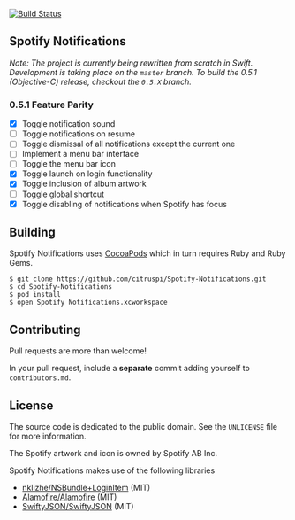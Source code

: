 [![Build Status](https://travis-ci.org/citruspi/Spotify-Notifications.png?branch=master)](https://travis-ci.org/citruspi/Spotify-Notifications)

## Spotify Notifications

_Note: The project is currently being rewritten from scratch in Swift.
Development is taking place on the `master` branch. To build the 0.5.1
(Objective-C) release, checkout the `0.5.X` branch._

### 0.5.1 Feature Parity

- [x] Toggle notification sound
- [ ] Toggle notifications on resume
- [ ] Toggle dismissal of all notifications except the current one
- [ ] Implement a menu bar interface
- [ ] Toggle the menu bar icon
- [x] Toggle launch on login functionality
- [x] Toggle inclusion of album artwork
- [ ] Toggle global shortcut
- [x] Toggle disabling of notifications when Spotify has focus

## Building

Spotify Notifications uses [CocoaPods](http://cocoapods.org) which in turn
requires Ruby and Ruby Gems.

```
$ git clone https://github.com/citruspi/Spotify-Notifications.git
$ cd Spotify-Notifications
$ pod install
$ open Spotify Notifications.xcworkspace
```

## Contributing

Pull requests are more than welcome!

In your pull request, include a __separate__ commit adding yourself to
`contributors.md`.

## License

The source code is dedicated to the public domain. See the `UNLICENSE` file for
more information.

The Spotify artwork and icon is owned by Spotify AB Inc.

Spotify Notifications makes use of the following libraries

- [nklizhe/NSBundle+LoginItem](https://github.com/nklizhe/NSBundle-LoginItem)
  (MIT)
- [Alamofire/Alamofire](https://github.com/Alamofire/Alamofire) (MIT)
- [SwiftyJSON/SwiftyJSON](https://github.com/SwiftyJSON/SwiftyJSON) (MIT)

